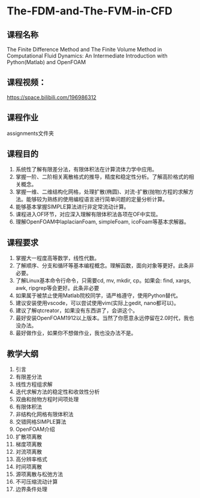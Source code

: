 # The-FDM-and-The-FVM-in-CFD

## 课程名称

The Finite Difference Method and The Finite Volume Method in Computational Fluid Dynamics:  An Intermediate Introduction with Python(Matlab) and OpenFOAM

## 课程视频：

https://space.bilibili.com/196986312

## 课程作业

assignments文件夹


## 课程目的

1. 系统性了解有限差分法，有限体积法在计算流体力学中应用。
2. 掌握一阶、二阶相关离散格式的推导，精度和稳定性分析。了解高阶格式的相关概念。
3. 掌握一维、二维结构化网格，处理扩散(椭圆)、对流-扩散(抛物)方程的求解方法。能够较为熟练的使用编程语言进行简单问题的定量分析计算。
4. 能够基本掌握SIMPLE算法进行非定常流动计算。
5. 课程进入OF环节，对应深入理解有限体积法各项在OF中实现。
6. 理解OpenFOAM中laplacianFoam, simpleFoam, icoFoam等基本求解器。

## 课程要求

1. 掌握大一程度高等数学，线性代数。
2. 了解顺序、分支和循环等基本编程概念。理解函数，面向对象等更好。此条非必要。
3. 了解Linux基本命令行命令，只需要cd, mv, mkdir, cp。如果会: find, xargs, awk, ripgrep等会更好。此条非必要
4. 如果属于被禁止使用Matlab院校同学，请严格遵守，使用Python替代。
5. 建议安装使用vscode，可以尝试使用vim(实际上gedit, nano都可以)。
6. 建议了解qtcreator，如果没有东西讲了，会讲这个。
7. 最好安装OpenFOAM1912以上版本。当然了你愿意永远停留在2.0时代，我也没办法。
8. 最好做作业，如果你不想做作业，我也没办法不是。

## 教学大纲

1. 引言
2. 有限差分法
3. 线性方程组求解
4. 迭代求解方法的稳定性和收敛性分析
5. 双曲和抛物方程时间项处理
6. 有限体积法
7. 非结构化网格有限体积法
8. 交错网格SIMPLE算法
9. OpenFOAM介绍
10. 扩散项离散
11. 梯度项离散
12. 对流项离散
13. 高分辨率格式
14. 时间项离散
15. 源项离散与松弛方法
16. 不可压缩流动计算
17. 边界条件处理
